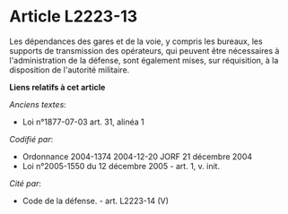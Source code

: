 # Article L2223-13

Les dépendances des gares et de la voie, y compris les bureaux, les supports de transmission des opérateurs, qui peuvent être
nécessaires à l'administration de la défense, sont également mises, sur réquisition, à la disposition de l'autorité
militaire.

**Liens relatifs à cet article**

_Anciens textes_:

  - Loi n°1877-07-03 art. 31, alinéa 1

_Codifié par_:

  - Ordonnance 2004-1374 2004-12-20 JORF 21 décembre 2004
  - Loi n°2005-1550 du 12 décembre 2005 - art. 1, v. init.

_Cité par_:

  - Code de la défense. - art. L2223-14 (V)
